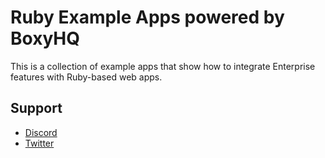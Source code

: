 # Ruby Example Apps powered by BoxyHQ

This is a collection of example apps that show how to integrate Enterprise features with Ruby-based web apps.


## Support

- [Discord](https://discord.gg/uyb7pYt4Pa)
- [Twitter](https://twitter.com/boxyhq)
